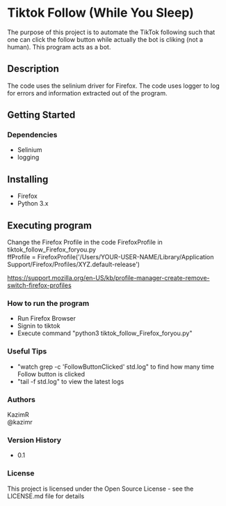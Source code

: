 # Tiktok Follow (While You Sleep)
The purpose of this project is to automate the TikTok following such that one can click the follow button while actually the bot is cliking (not a human). This program acts as a bot.

## Description
The code uses the selinium driver for Firefox. The code uses logger to log for errors and information extracted out of the program.

## Getting Started
### Dependencies

* Selinium  <br /> 
* logging

## Installing
* Firefox<br /> 
* Python 3.x <br />
## Executing program
Change the Firefox Profile in the code FirefoxProfile in tiktok_follow_Firefox_foryou.py<br /> 
ffProfile = FirefoxProfile('/Users/YOUR-USER-NAME/Library/Application Support/Firefox/Profiles/XYZ.default-release') <br /> 

https://support.mozilla.org/en-US/kb/profile-manager-create-remove-switch-firefox-profiles

### How to run the program
* Run Firefox Browser <br /> 
* Signin to tiktok <br /> 
* Execute command "python3 tiktok_follow_Firefox_foryou.py" <br /> 

### Useful Tips
* "watch grep -c 'FollowButtonClicked' std.log" to find how many time Follow button is clicked
* "tail -f std.log" to view the latest logs 

### Authors
KazimR <br /> 
@kazimr

### Version History
* 0.1

### License
This project is licensed under the Open Source License - see the LICENSE.md file for details
